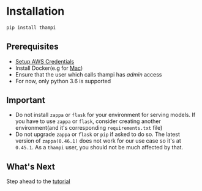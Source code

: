# Installation
```python
pip install thampi
```
## Prerequisites
* [Setup AWS Credentials](https://docs.aws.amazon.com/sdk-for-java/v2/developer-guide/setup-credentials.html)
* Install Docker(e.g for [Mac](https://docs.docker.com/docker-for-mac/install/))
* Ensure that the user which calls thampi has *admin* access
* For now, only python 3.6 is supported

## Important
* Do not install `zappa` or `flask` for your environment for serving models. If you have to use `zappa` or `flask`, consider creating another environment(and it's corresponding `requirements.txt` file)
* Do not upgrade `zappa` or `flask` or `pip` if asked to do so. The latest version of `zappa(0.46.1)` does not work for our use case so it's at `0.45.1`. As a `thampi` user, you should not be much affected by that.


## What's Next

Step ahead to the [tutorial](tutorial.md)
